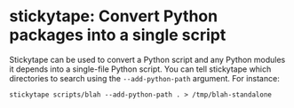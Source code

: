 # stickytape: Convert Python packages into a single script

Stickytape can be used to convert a Python script and any Python modules it
depends into a single-file Python script. You can tell stickytape which
directories to search using the `--add-python-path` argument. For instance:

```stickytape scripts/blah --add-python-path . > /tmp/blah-standalone```
